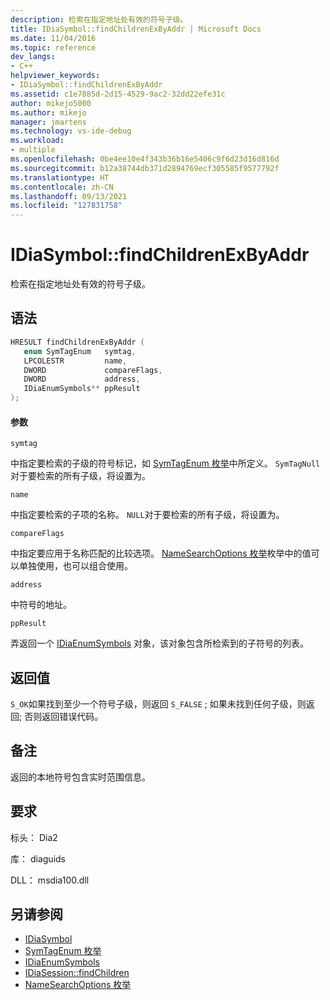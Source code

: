 ```yaml
---
description: 检索在指定地址处有效的符号子级。
title: IDiaSymbol::findChildrenExByAddr | Microsoft Docs
ms.date: 11/04/2016
ms.topic: reference
dev_langs:
- C++
helpviewer_keywords:
- IDiaSymbol::findChildrenExByAddr
ms.assetid: c1e7885d-2d15-4529-9ac2-32dd22efe31c
author: mikejo5000
ms.author: mikejo
manager: jmartens
ms.technology: vs-ide-debug
ms.workload:
- multiple
ms.openlocfilehash: 0be4ee10e4f343b36b16e5406c9f6d23d16d816d
ms.sourcegitcommit: b12a38744db371d2894769ecf305585f9577792f
ms.translationtype: HT
ms.contentlocale: zh-CN
ms.lasthandoff: 09/13/2021
ms.locfileid: "127831758"
---
```

# <a name="idiasymbolfindchildrenexbyaddr"></a>IDiaSymbol::findChildrenExByAddr
检索在指定地址处有效的符号子级。

## <a name="syntax"></a>语法

```C++
HRESULT findChildrenExByAddr ( 
   enum SymTagEnum   symtag,
   LPCOLESTR         name,
   DWORD             compareFlags,
   DWORD             address,
   IDiaEnumSymbols** ppResult
);
```

#### <a name="parameters"></a>参数
 `symtag`

中指定要检索的子级的符号标记，如 [SymTagEnum 枚举](../../debugger/debug-interface-access/symtagenum.md)中所定义。 `SymTagNull`对于要检索的所有子级，将设置为。

 `name`

中指定要检索的子项的名称。 `NULL`对于要检索的所有子级，将设置为。

 `compareFlags`

中指定要应用于名称匹配的比较选项。 [NameSearchOptions 枚举](../../debugger/debug-interface-access/namesearchoptions.md)枚举中的值可以单独使用，也可以组合使用。

 `address`

中符号的地址。

 `ppResult`

弄返回一个 [IDiaEnumSymbols](../../debugger/debug-interface-access/idiaenumsymbols.md) 对象，该对象包含所检索到的子符号的列表。

## <a name="return-value"></a>返回值
 `S_OK`如果找到至少一个符号子级，则返回 `S_FALSE` ; 如果未找到任何子级，则返回; 否则返回错误代码。

## <a name="remarks"></a>备注
 返回的本地符号包含实时范围信息。

## <a name="requirements"></a>要求
 标头： Dia2

 库： diaguids

 DLL： msdia100.dll

## <a name="see-also"></a>另请参阅
- [IDiaSymbol](../../debugger/debug-interface-access/idiasymbol.md)
- [SymTagEnum 枚举](../../debugger/debug-interface-access/symtagenum.md)
- [IDiaEnumSymbols](../../debugger/debug-interface-access/idiaenumsymbols.md)
- [IDiaSession::findChildren](../../debugger/debug-interface-access/idiasession-findchildren.md)
- [NameSearchOptions 枚举](../../debugger/debug-interface-access/namesearchoptions.md)
